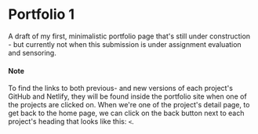 # Portfolio 1 
A draft of my first, minimalistic portfolio page that's still under construction - but currently not when this submission is under assignment evaluation and sensoring. 
#### Note
To find the links to both previous- and new versions of each project's GitHub and Netlify, they will be found inside the portfolio site when one of the projects are clicked on. When we're one of the project's detail page, to get back to the home page, we can click on the back button next to each project's heading that looks like this: ``<``.
